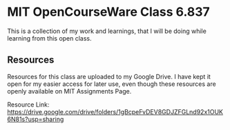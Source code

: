 # MIT OpenCourseWare Class 6.837

This is a collection of my work and learnings, that I will
be doing while learning from this open class.

## Resources

Resources for this class are uploaded to my Google Drive. I have
kept it open for my easier access for later use, even though these
resources are openly available on MIT Assignments Page.

Resource Link: https://drive.google.com/drive/folders/1gBcpeFvDEV8GDJZFGLnd92x1OUK6N81s?usp=sharing
